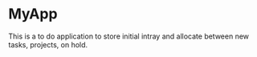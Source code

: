 # MyApp
This is a to do application to store initial intray and allocate between new tasks, projects, on hold. 
